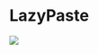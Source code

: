 # LazyPaste

<img src="https://github.com/21andrewchang/LazyPaste/blob/main/assets/autofillscript.gif">
